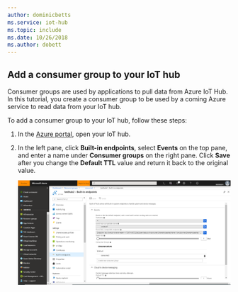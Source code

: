 ```yaml
---
author: dominicbetts
ms.service: iot-hub
ms.topic: include
ms.date: 10/26/2018
ms.author: dobett
---
```

## Add a consumer group to your IoT hub

Consumer groups are used by applications to pull data from Azure IoT Hub. In this tutorial, you create a consumer group to be used by a coming Azure service to read data from your IoT hub.

To add a consumer group to your IoT hub, follow these steps:

1. In the [Azure portal](https://portal.azure.com/), open your IoT hub.

2. In the left pane, click **Built-in endpoints**, select **Events** on the top pane, and enter a name under **Consumer groups** on the right pane. Click **Save** after you change the **Default TTL** value and return it back to the original value.

   ![Create a consumer group in your IoT hub](./media/iot-hub-get-started-create-consumer-group/iot-hub-create-consumer-group-azure.png)
